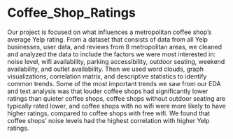 # Coffee_Shop_Ratings

Our project is focused on what influences a metropolitan coffee shop’s average Yelp rating. From a dataset that consists of data from all Yelp businesses, user data, and reviews from 8 metropolitan areas, we cleaned and analyzed the data to include the factors we were most interested in: noise level, wifi availability, parking accessibility, outdoor seating, weekend availability, and outlet availability. Then we used word clouds, graph visualizations, correlation matrix, and descriptive statistics to identify common trends. Some of the most important trends we saw from our EDA and text analysis was that louder coffee shops had significantly lower ratings than quieter coffee shops, coffee shops without outdoor seating are typically rated lower, and coffee shops with no wifi were more likely to have higher ratings, compared to coffee shops with free wifi. We found that coffee shops’ noise levels had the highest correlation with higher Yelp ratings.
